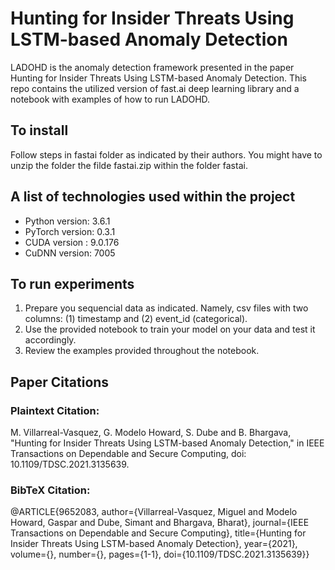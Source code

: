 # Hunting for Insider Threats Using LSTM-based Anomaly Detection
LADOHD is the anomaly detection framework presented in the paper Hunting for Insider Threats Using LSTM-based Anomaly Detection. This repo contains the utilized version of fast.ai deep learning library and a notebook with examples of how to run LADOHD.
  
## To install
Follow steps in fastai folder as indicated by their authors. You might have to unzip the folder the filde fastai.zip within the folder fastai.

## A list of technologies used within the project
* Python version: 3.6.1
* PyTorch version: 0.3.1
* CUDA version   : 9.0.176
* CuDNN version: 7005

## To run experiments
1. Prepare you sequencial data as indicated. Namely, csv files with two columns: (1) timestamp and (2) event_id (categorical).
2. Use the provided notebook to train your model on your data and test it accordingly.
3. Review the examples provided throughout the notebook.

## Paper Citations

### Plaintext Citation:
M. Villarreal-Vasquez, G. Modelo Howard, S. Dube and B. Bhargava, "Hunting for Insider Threats Using LSTM-based Anomaly Detection," in IEEE Transactions on Dependable and Secure Computing, doi: 10.1109/TDSC.2021.3135639.

### BibTeX Citation:
@ARTICLE{9652083,
  author={Villarreal-Vasquez, Miguel and Modelo Howard, Gaspar and Dube, Simant and Bhargava, Bharat},
  journal={IEEE Transactions on Dependable and Secure Computing}, 
  title={Hunting for Insider Threats Using LSTM-based Anomaly Detection}, 
  year={2021},
  volume={},
  number={},
  pages={1-1},
  doi={10.1109/TDSC.2021.3135639}}
